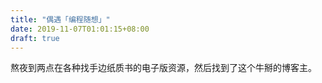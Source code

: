 ```yaml
---
title: "偶遇「编程随想」"
date: 2019-11-07T01:01:15+08:00
draft: true
---
```

熬夜到两点在各种找手边纸质书的电子版资源，然后找到了这个牛掰的博客主。
